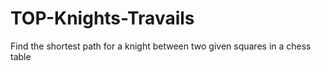 # TOP-Knights-Travails
Find the shortest path for a knight between two given squares in a chess table
